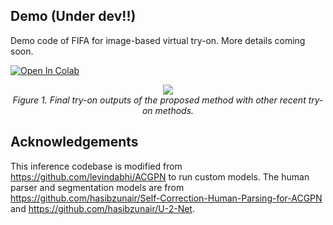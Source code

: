 ## Demo (Under dev!!)
Demo code of FIFA for image-based virtual try-on. More details coming soon.

[colab-badge]: <https://colab.research.google.com/assets/colab-badge.svg>
[![Open In Colab][colab-badge]](https://colab.research.google.com/github/hasibzunair/residual-acgpn-demo/blob/main/demo.ipynb)


<p align="center">
    <a href="#"><img src="./media/vis.png"></a> <br/>
    <em>
    Figure 1. Final try-on outputs of the proposed method with other recent try-on methods.
    </em>
</p>

## Acknowledgements

This inference codebase is modified from https://github.com/levindabhi/ACGPN to run custom models. The human parser and segmentation models are from https://github.com/hasibzunair/Self-Correction-Human-Parsing-for-ACGPN and https://github.com/hasibzunair/U-2-Net.

